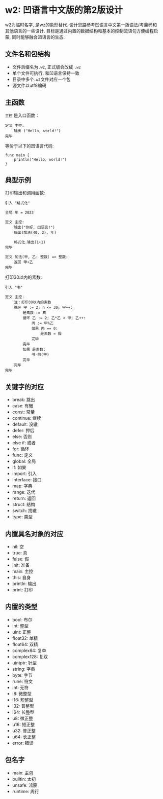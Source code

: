 # w2: 凹语言中文版的第2版设计

w2为临时名字, 是wz的象形替代. 设计思路参考凹语言中文第一版语法/考鼎码和其他语言的一些设计. 目标是通过内置的数据结构和基本的控制流语句方便编程启蒙, 同时能够融合凹语言的生态.

## 文件名和包结构

- 文件后缀名为`.w2`, 正式版会改成 `.wz`
- 单个文件可执行, 和凹语言保持一致
- 目录中多个`.w2`文件对应一个包
- 源文件以utf8编码

## 主函数

`主控` 是入口函数：

```w2
定义 主控:
    输出 ("Hello, world!")
完毕
```

等价于以下的凹语言代码:

```wa
func main {
    println("Hello, world!")
}
```

## 典型示例

打印输出和调用函数:

```wz
引入 "格式化"

全局 年 = 2023

定义 主控:
	输出("你好, 凹语言!")
	输出(加法(40, 2), 年)

	格式化.输出(1+1)
完毕

定义 加法(甲, 乙: 整数) => 整数:
	返回 甲+乙
完毕
```

打印30以内的素数:

```wz
引入 "书"

定义 主控：
	注：打印30以内的素数
	循环 甲 := 2; n <= 30; 甲++:
		是素数 := 真
		循环 乙 := 2; 乙*乙 < 甲; 乙++:
			丙 := 甲%乙
			如果 丙 == 0:
				是素数 = 假
			完毕
		完毕
		如果 是素数:
			书·曰(甲)
		完毕
	完毕
完毕
```

## 关键字的对应

- break: 跳出
- case: 有辙
- const: 常量
- continue: 继续
- default: 没辙
- defer: 押后
- else: 否则
- else if: 或者
- for: 循环
- func: 定义
- global: 全局
- if: 如果
- import: 引入
- interface: 接口
- map: 字典
- range: 迭代
- return: 返回
- struct: 结构
- switch: 找辙
- type: 类型

## 内置具名对象的对应

- nil: 空
- true: 真
- false: 假
- init: 准备
- main: 主控
- this: 自身
- println: 输出
- print: 打印

## 内置的类型

- bool: 布尔
- int: 整型
- uint: 正整
- float32: 单精
- float64: 双精
- complex64: 复单
- complex128: 复双
- uintptr: 针型
- string: 字串
- byte: 字节
- rune: 符文
- int: 无符
- i8: 微整型
- i16: 短整型
- i32: 普整型
- i64: 长整型
- u8: 微正整
- u16: 短正整
- u32: 普正整
- u64: 长正整
- error: 错误

## 包名字

- main: 主包
- builtin: 太初
- unsafe: 鸿蒙
- runtime: 周行
